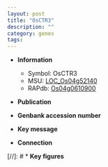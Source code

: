 ```yaml
---
layout: post
title: "OsCTR3"
description: ""
category: genes
tags: 
---
```


* **Information**  
    + Symbol: OsCTR3  
    + MSU: [LOC_Os04g52140](http://rice.plantbiology.msu.edu/cgi-bin/ORF_infopage.cgi?orf=LOC_Os04g52140)  
    + RAPdb: [Os04g0610900](http://rapdb.dna.affrc.go.jp/viewer/gbrowse_details/irgsp1?name=Os04g0610900)  

* **Publication**  

* **Genbank accession number**  

* **Key message**  

* **Connection**  

[//]: # * **Key figures**  


